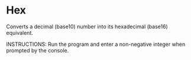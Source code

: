 # Hex
Converts a decimal (base10) number into its hexadecimal (base16) equivalent.

INSTRUCTIONS: Run the program and enter a non-negative integer when prompted by the console.
